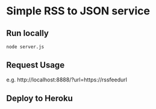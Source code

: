 # Simple RSS to JSON service

## Run locally

```
node server.js
```

## Request Usage

e.g. http://localhost:8888/?url=https://rssfeedurl


## Deploy to Heroku


